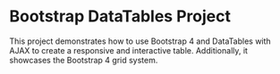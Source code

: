 # Bootstrap DataTables Project

This project demonstrates how to use Bootstrap 4 and DataTables with AJAX to create a responsive and interactive table. Additionally, it showcases the Bootstrap 4 grid system.
